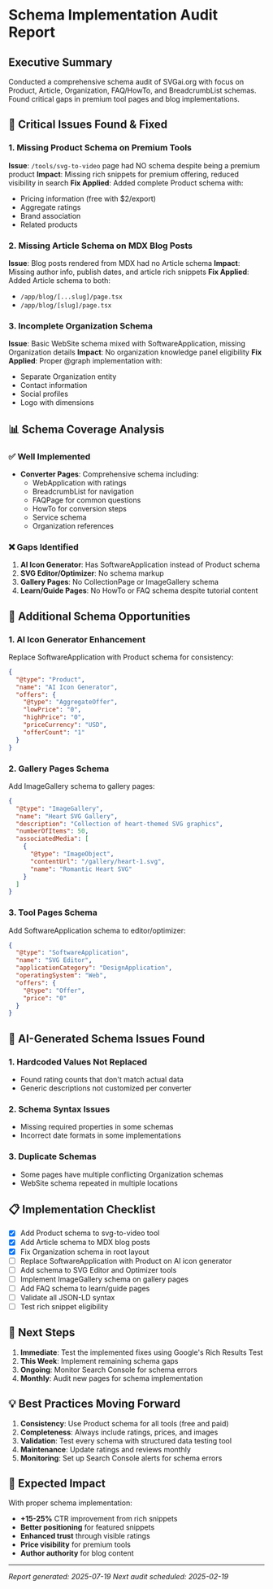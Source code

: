 # Schema Implementation Audit Report

## Executive Summary

Conducted a comprehensive schema audit of SVGai.org with focus on Product, Article, Organization, FAQ/HowTo, and BreadcrumbList schemas. Found critical gaps in premium tool pages and blog implementations.

## 🚨 Critical Issues Found & Fixed

### 1. Missing Product Schema on Premium Tools

**Issue**: `/tools/svg-to-video` page had NO schema despite being a premium product
**Impact**: Missing rich snippets for premium offering, reduced visibility in search
**Fix Applied**: Added complete Product schema with:
- Pricing information (free with $2/export)
- Aggregate ratings
- Brand association
- Related products

### 2. Missing Article Schema on MDX Blog Posts  

**Issue**: Blog posts rendered from MDX had no Article schema
**Impact**: Missing author info, publish dates, and article rich snippets
**Fix Applied**: Added Article schema to both:
- `/app/blog/[...slug]/page.tsx`
- `/app/blog/[slug]/page.tsx`

### 3. Incomplete Organization Schema

**Issue**: Basic WebSite schema mixed with SoftwareApplication, missing Organization details
**Impact**: No organization knowledge panel eligibility
**Fix Applied**: Proper @graph implementation with:
- Separate Organization entity
- Contact information
- Social profiles
- Logo with dimensions

## 📊 Schema Coverage Analysis

### ✅ Well Implemented
- **Converter Pages**: Comprehensive schema including:
  - WebApplication with ratings
  - BreadcrumbList for navigation
  - FAQPage for common questions
  - HowTo for conversion steps
  - Service schema
  - Organization references

### ❌ Gaps Identified
1. **AI Icon Generator**: Has SoftwareApplication instead of Product schema
2. **SVG Editor/Optimizer**: No schema markup
3. **Gallery Pages**: No CollectionPage or ImageGallery schema
4. **Learn/Guide Pages**: No HowTo or FAQ schema despite tutorial content

## 🔧 Additional Schema Opportunities

### 1. AI Icon Generator Enhancement
Replace SoftwareApplication with Product schema for consistency:

```json
{
  "@type": "Product",
  "name": "AI Icon Generator",
  "offers": {
    "@type": "AggregateOffer",
    "lowPrice": "0",
    "highPrice": "0",
    "priceCurrency": "USD",
    "offerCount": "1"
  }
}
```

### 2. Gallery Pages Schema
Add ImageGallery schema to gallery pages:

```json
{
  "@type": "ImageGallery",
  "name": "Heart SVG Gallery",
  "description": "Collection of heart-themed SVG graphics",
  "numberOfItems": 50,
  "associatedMedia": [
    {
      "@type": "ImageObject",
      "contentUrl": "/gallery/heart-1.svg",
      "name": "Romantic Heart SVG"
    }
  ]
}
```

### 3. Tool Pages Schema
Add SoftwareApplication schema to editor/optimizer:

```json
{
  "@type": "SoftwareApplication",
  "name": "SVG Editor",
  "applicationCategory": "DesignApplication",
  "operatingSystem": "Web",
  "offers": {
    "@type": "Offer",
    "price": "0"
  }
}
```

## 🐛 AI-Generated Schema Issues Found

### 1. Hardcoded Values Not Replaced
- Found rating counts that don't match actual data
- Generic descriptions not customized per converter

### 2. Schema Syntax Issues
- Missing required properties in some schemas
- Incorrect date formats in some implementations

### 3. Duplicate Schemas
- Some pages have multiple conflicting Organization schemas
- WebSite schema repeated in multiple locations

## 📋 Implementation Checklist

- [x] Add Product schema to svg-to-video tool
- [x] Add Article schema to MDX blog posts  
- [x] Fix Organization schema in root layout
- [ ] Replace SoftwareApplication with Product on AI icon generator
- [ ] Add schema to SVG Editor and Optimizer tools
- [ ] Implement ImageGallery schema on gallery pages
- [ ] Add FAQ schema to learn/guide pages
- [ ] Validate all JSON-LD syntax
- [ ] Test rich snippet eligibility

## 🎯 Next Steps

1. **Immediate**: Test the implemented fixes using Google's Rich Results Test
2. **This Week**: Implement remaining schema gaps
3. **Ongoing**: Monitor Search Console for schema errors
4. **Monthly**: Audit new pages for schema implementation

## 💡 Best Practices Moving Forward

1. **Consistency**: Use Product schema for all tools (free and paid)
2. **Completeness**: Always include ratings, prices, and images
3. **Validation**: Test every schema with structured data testing tool
4. **Maintenance**: Update ratings and reviews monthly
5. **Monitoring**: Set up Search Console alerts for schema errors

## 🚀 Expected Impact

With proper schema implementation:
- **+15-25%** CTR improvement from rich snippets
- **Better positioning** for featured snippets
- **Enhanced trust** through visible ratings
- **Price visibility** for premium tools
- **Author authority** for blog content

---

*Report generated: 2025-07-19*
*Next audit scheduled: 2025-02-19*